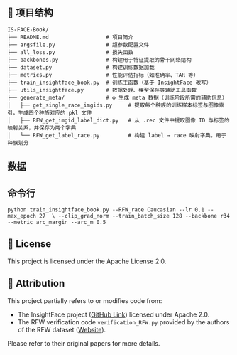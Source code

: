 
## 📁 项目结构
```
IS-FACE-Book/
├── README.md                  # 项目简介
├── argsfile.py                # 超参数配置文件
├── all_loss.py                # 损失函数
├── backbones.py               # 构建用于特征提取的骨干网络结构
├── dataset.py                 # 构建训练数据加载
├── metrics.py                 # 性能评估指标（如准确率、TAR 等）
├── train_insightface_book.py  # 训练主函数（基于 InsightFace 改写）
├── utils_insightface.py       # 数据处理、模型保存等辅助工具函数
├── generate_meta/             # ⚙️ 生成 meta 数据（训练阶段所需的辅助信息）
│   ├── get_single_race_imgids.py     # 提取每个种族的训练样本标签与图像索引，生成四个种族对应的 pkl 文件
│   ├── RFW_get_imgid_label_dict.py   # 从 .rec 文件中提取图像 ID 与标签的映射关系，并保存为两个字典
│   └── RFW_get_label_race.py         # 构建 label → race 映射字典，用于种族划分
```


## 数据


## 命令行
`python train_insightface_book.py --RFW_race Caucasian --lr 0.1 --max_epoch 27  \
--clip_grad_norm --train_batch_size 128 --backbone r34 --metric arc_margin --arc_m 0.5`

## 📜 License

This project is licensed under the Apache License 2.0.

## 🔗 Attribution

This project partially refers to or modifies code from:

- The InsightFace project ([GitHub Link](https://github.com/deepinsight/insightface)) licensed under Apache 2.0.
- The RFW verification code `verification_RFW.py` provided by the authors of the RFW dataset ([Website](http://www.whdeng.cn/RFW/model.html)).

Please refer to their original papers for more details.
